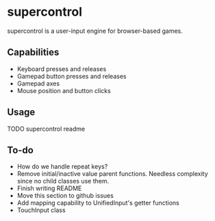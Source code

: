 # supercontrol

supercontrol is a user-input engine for browser-based games.

## Capabilities

- Keyboard presses and releases
- Gamepad button presses and releases
- Gamepad axes
- Mouse position and button clicks

## Usage

TODO supercontrol readme

## To-do

- How do we handle repeat keys?
- Remove initial/inactive value parent functions. Needless complexity since no child classes use them.
- Finish writing README
- Move this section to github issues
- Add mapping capability to UnifiedInput's getter functions
- TouchInput class